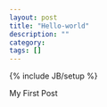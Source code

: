 ```yaml
---
layout: post
title: "Hello-world"
description: ""
category: 
tags: []
---
```

{% include JB/setup %}

<!-- ## Hellp World -->

My First Post
